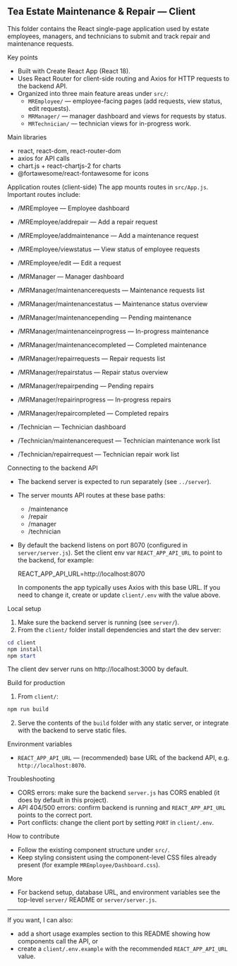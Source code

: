 ## Tea Estate Maintenance & Repair — Client

This folder contains the React single-page application used by estate employees, managers, and technicians to submit and track repair and maintenance requests.

Key points
- Built with Create React App (React 18).
- Uses React Router for client-side routing and Axios for HTTP requests to the backend API.
- Organized into three main feature areas under `src/`:
	- `MREmployee/` — employee-facing pages (add requests, view status, edit requests).
	- `MRManager/` — manager dashboard and views for requests by status.
	- `MRTechnician/` — technician views for in-progress work.

Main libraries
- react, react-dom, react-router-dom
- axios for API calls
- chart.js + react-chartjs-2 for charts
- @fortawesome/react-fontawesome for icons

Application routes (client-side)
The app mounts routes in `src/App.js`. Important routes include:

- /MREmployee — Employee dashboard
- /MREmployee/addrepair — Add a repair request
- /MREmployee/addmaintenance — Add a maintenance request
- /MREmployee/viewstatus — View status of employee requests
- /MREmployee/edit — Edit a request

- /MRManager — Manager dashboard
- /MRManager/maintenancerequests — Maintenance requests list
- /MRManager/maintenancestatus — Maintenance status overview
- /MRManager/maintenancepending — Pending maintenance
- /MRManager/maintenanceinprogress — In-progress maintenance
- /MRManager/maintenancecompleted — Completed maintenance

- /MRManager/repairrequests — Repair requests list
- /MRManager/repairstatus — Repair status overview
- /MRManager/repairpending — Pending repairs
- /MRManager/repairinprogress — In-progress repairs
- /MRManager/repaircompleted — Completed repairs

- /Technician — Technician dashboard
- /Technician/maintenancerequest — Technician maintenance work list
- /Technician/repairrequest — Technician repair work list

Connecting to the backend API
- The backend server is expected to run separately (see `../server`).
- The server mounts API routes at these base paths:
	- /maintenance
	- /repair
	- /manager
	- /technician
- By default the backend listens on port 8070 (configured in `server/server.js`). Set the client env var `REACT_APP_API_URL` to point to the backend, for example:

	REACT_APP_API_URL=http://localhost:8070

	In components the app typically uses Axios with this base URL. If you need to change it, create or update `client/.env` with the value above.

Local setup
1. Make sure the backend server is running (see `server/`).
2. From the `client/` folder install dependencies and start the dev server:

```powershell
cd client
npm install
npm start
```

The client dev server runs on http://localhost:3000 by default.

Build for production
1. From `client/`:

```powershell
npm run build
```

2. Serve the contents of the `build` folder with any static server, or integrate with the backend to serve static files.

Environment variables
- `REACT_APP_API_URL` — (recommended) base URL of the backend API, e.g. `http://localhost:8070`.

Troubleshooting
- CORS errors: make sure the backend `server.js` has CORS enabled (it does by default in this project).
- API 404/500 errors: confirm backend is running and `REACT_APP_API_URL` points to the correct port.
- Port conflicts: change the client port by setting `PORT` in `client/.env`.

How to contribute
- Follow the existing component structure under `src/`.
- Keep styling consistent using the component-level CSS files already present (for example `MREmployee/Dashboard.css`).

More
- For backend setup, database URL, and environment variables see the top-level `server/` README or `server/server.js`.

---

If you want, I can also:
- add a short usage examples section to this README showing how components call the API, or
- create a `client/.env.example` with the recommended `REACT_APP_API_URL` value.
